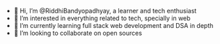 - 👋 Hi, I’m @RiddhiBandyopadhyay, a learner and tech enthusiast
- 👀 I’m interested in everything related to tech, specially in web
- 🌱 I’m currently learning full stack web development and DSA in depth
- 💞️ I’m looking to collaborate on open sources
